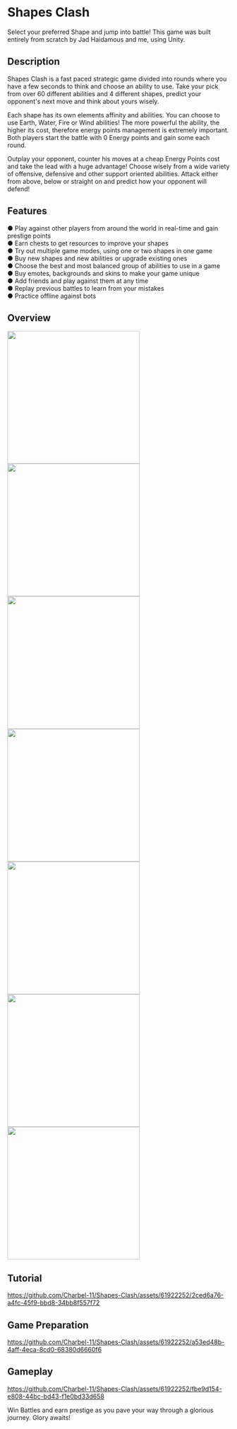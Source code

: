 # Shapes Clash
Select your preferred Shape and jump into battle! This game was built entirely from scratch by Jad Haidamous and me, using Unity.

## Description
Shapes Clash is a fast paced strategic game divided into rounds where you have a few seconds to think and choose an ability to use. 
Take your pick from over 60 different abilities and 4 different shapes, predict your opponent's next move and think about yours wisely.

Each shape has its own elements affinity and abilities. You can choose to use Earth, Water, Fire or Wind abilities! 
The more powerful the ability, the higher its cost, therefore energy points management is extremely important. Both players start the battle with 0 Energy points and gain some each round. 

Outplay your opponent, counter his moves at a cheap Energy Points cost and take the lead with a huge advantage! 
Choose wisely from a wide variety of offensive, defensive and other support oriented abilities. Attack either from above, below or straight on and predict how your opponent will defend! 

## Features
● Play against other players from around the world in real-time and gain prestige points
<br/>● Earn chests to get resources to improve your shapes
<br/>● Try out multiple game modes, using one or two shapes in one game
<br/>● Buy new shapes and new abilities or upgrade existing ones
<br/>● Choose the best and most balanced group of abilities to use in a game
<br/>● Buy emotes, backgrounds and skins to make your game unique
<br/>● Add friends and play against them at any time
<br/>● Replay previous battles to learn from your mistakes
<br/>● Practice offline against bots

## Overview
<img src="Repo Readme/1.png" width="300"> <img src="Repo Readme/2.png" width="300">
<img src="Repo Readme/3.png" width="300">
<img src="Repo Readme/4.png" width="300">
<img src="Repo Readme/5.png" width="300">
<img src="Repo Readme/6.png" width="300">
<img src="Repo Readme/7.png" width="300">

## Tutorial
https://github.com/Charbel-11/Shapes-Clash/assets/61922252/2ced6a76-a4fc-45f9-bbd8-34bb8f557f72

## Game Preparation
https://github.com/Charbel-11/Shapes-Clash/assets/61922252/a53ed48b-4aff-4eca-8cd0-68380d6660f6

## Gameplay
https://github.com/Charbel-11/Shapes-Clash/assets/61922252/fbe9d154-e808-44bc-bd43-f1e0bd33d658



Win Battles and earn prestige as you pave your way through a glorious journey. Glory awaits!
